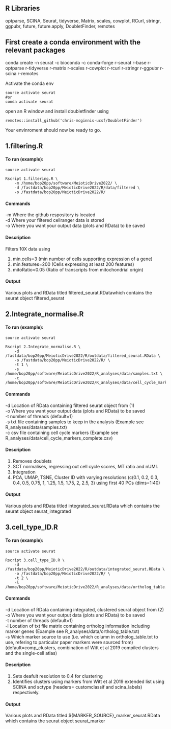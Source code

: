 ## R Libraries
optparse, SCINA, Seurat, tidyverse, Matrix, scales, cowplot, RCurl, stringr, ggpubr, future, future.apply, DoubletFinder, remotes


## First create a conda environment with the relevant packages 
conda create -n seurat -c bioconda -c conda-forge r-seurat r-base r-optparse r-tidyverse r-matrix r-scales r-cowplot r-rcurl r-stringr r-ggpubr r-scina r-remotes

Activate the conda env
```
source activate seurat
#or
conda activate seurat
```
open an R window and install doubletfinder using 

```{r}
remotes::install_github('chris-mcginnis-ucsf/DoubletFinder')
```
Your envinroment should now be ready to go.


## 1.filtering.R

#### To run (example): 
```
source activate seurat

Rscript 1.filtering.R \
	-m /home/bop20pp/software/MeioticDrive2022/ \
	-d /fastdata/bop20pp/MeioticDrive2022/R/data/filtered \
	-o /fastdata/bop20pp/MeioticDrive2022/R/
```
#### Commands

-m Where the github respository is located \
-d Where your filtered cellranger data is stored \
-o Where you want your output data (plots and RData) to be saved

#### Description 
Filters 10X data using  
1. min.cells=3 (min number of cells supporting expression of a gene)
2. min.features=200 (Cells expressing at least 200 features)
3. mitoRatio<0.05 (Ratio of transcripts from mitochondrial origin)

#### Output
Various plots and RData titled filtered_seurat.RDatawhich contains the seurat object filtered_seurat

## 2.Integrate_normalise.R

#### To run (example): 
```
source activate seurat

Rscript 2.Integrate_normalise.R \
	-d /fastdata/bop20pp/MeioticDrive2022/R/outdata/filtered_seurat.RData \
	-o /fastdata/bop20pp/MeioticDrive2022/R/ \
	-t 1 \
	-s /home/bop20pp/software/MeioticDrive2022/R_analyses/data/samples.txt \
	-c /home/bop20pp/software/MeioticDrive2022/R_analyses/data/cell_cycle_markers_complete.csv
```
#### Commands
-d Location of RData containing filtered seurat object from (1) \
-o Where you want your output data (plots and RData) to be saved \
-t number of threads (default=1) \
-s txt file containing samples to keep in the analysis (Example see R_analyses/data/samples.txt) \
-c csv file containing cell cycle markers (Example see R_analyses/data/cell_cycle_markers_complete.csv) 

#### Description  
1. Removes doublets 
2. SCT normalises, regressing out cell cycle scores, MT ratio and nUMI. 
3. Integration
4. PCA, UMAP, TSNE, Cluster ID with varying resolutions (c(0.1, 0.2, 0.3, 0.4, 0.5, 0.75, 1, 1.25, 1.5, 1.75, 2,  2.5, 3) using first 40 PCs (dims=1:40)

#### Output
Various plots and RData titled integrated_seurat.RData  which contains the seurat object seurat_integrated

## 3.cell_type_ID.R
#### To run (example): 
```
source activate seurat

Rscript 3.cell_type_ID.R \
	-d /fastdata/bop20pp/MeioticDrive2022/R/outdata/integrated_seurat.RData \
	-o /fastdata/bop20pp/MeioticDrive2022/R/ \
	-t 2 \
	-l /home/bop20pp/software/MeioticDrive2022/R_analyses/data/ortholog_table.txt 
```
#### Commands
-d Location of RData containing integrated, clustered seurat object from (2) \
-o Where you want your output data (plots and RData) to be saved \
-t number of threads (default=1) \
-l Location of txt file matrix containing ortholog information including marker genes \(Example see R_analyses/data/ortholog_table.txt) \
-s Which marker source to use (i.e. which column in ortholog_table.txt to use, refering to particular paper markers were sourced from) (default=comp_clusters, combination of Witt et al 2019 compiled clusters and the single-cell atlas)

#### Description  
1. Sets deafult resolution to 0.4 for clustering
2. Identifies clusters using markers from Witt et al 2019 extended list using SCINA and sctype (headers= customclassif and scina_labels) respectively. 

#### Output
Various plots and RData titled ${MARKER_SOURCE}_marker_seurat.RData  which contains the seurat object seurat_marker

